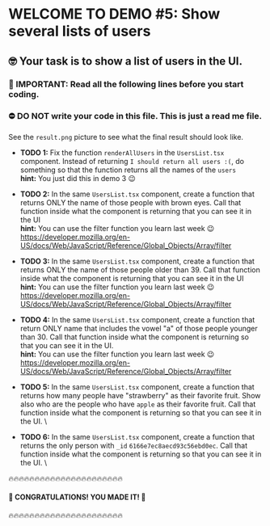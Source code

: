 # WELCOME TO DEMO #5: Show several lists of users

## 🤓️ Your task is to show a list of users in the UI.

### 📢️ IMPORTANT: Read all the following lines before you start coding.

### ⛔️ DO NOT write your code in this file. This is just a read me file.

See the `result.png` picture to see what the final result should look like.

- **TODO 1:** Fix the function `renderAllUsers` in the `UsersList.tsx` component. Instead of returning `I should return all users :(`, do something so that the function returns all the names of the `users` \
   **hint:** You just did this in demo 3 😉️

- **TODO 2:** In the same `UsersList.tsx` component, create a function that returns ONLY the name of those people with brown eyes. Call that function inside what the component is returning that you can see it in the UI \
  **hint:** You can use the filter function you learn last week 😉️ https://developer.mozilla.org/en-US/docs/Web/JavaScript/Reference/Global_Objects/Array/filter

- **TODO 3:** In the same `UsersList.tsx` component, create a function that returns ONLY the name of those people older than 39. Call that function inside what the component is returning that you can see it in the UI \
  **hint:** You can use the filter function you learn last week 😉️ https://developer.mozilla.org/en-US/docs/Web/JavaScript/Reference/Global_Objects/Array/filter

- **TODO 4:** In the same `UsersList.tsx` component, create a function that return ONLY name that includes the vowel "a" of those people younger than 30. Call that function inside what the component is returning so that you can see it in the UI. \
  **hint:** You can use the filter function you learn last week 😉️ https://developer.mozilla.org/en-US/docs/Web/JavaScript/Reference/Global_Objects/Array/filter

- **TODO 5:** In the same `UsersList.tsx` component, create a function that returns how many people have "strawberry" as their favorite fruit. Show also who are the people who have `apple` as their favorite fruit. Call that function inside what the component is returning so that you can see it in the UI. \

- **TODO 6:** In the same `UsersList.tsx` component, create a function that returns the only person with `_id` `6166e7ec8aecd93c56ebd0ec`. Call that function inside what the component is returning so that you can see it in the UI. \

🔥🔥🔥🔥🔥🔥🔥🔥🔥🔥🔥🔥🔥🔥🔥🔥🔥🔥🔥🔥🔥🔥

#### 🎊️ CONGRATULATIONS! YOU MADE IT! 🎊️

🔥🔥🔥🔥🔥🔥🔥🔥🔥🔥🔥🔥🔥🔥🔥🔥🔥🔥🔥🔥🔥🔥
